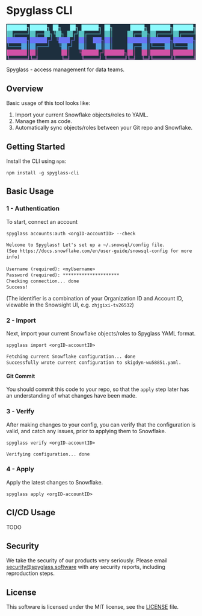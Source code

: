 # Spyglass CLI

![spyglass-cli-logo](./docs/spyglass-cli-logo.png)

Spyglass - access management for data teams.

## Overview

Basic usage of this tool looks like:

1. Import your current Snowflake objects/roles to YAML.
2. Manage them as code.
3. Automatically sync objects/roles between your Git repo and Snowflake.

## Getting Started

Install the CLI using `npm`:

```
npm install -g spyglass-cli
```

## Basic Usage

### 1 - Authentication

To start, connect an account

```
spyglass accounts:auth <orgID-accountID> --check
```

```
Welcome to Spyglass! Let's set up a ~/.snowsql/config file.
(See https://docs.snowflake.com/en/user-guide/snowsql-config for more info)

Username (required): <myUsername>
Password (required): *********************
Checking connection... done
Success!
```

(The identifier is a combination of your Organization ID and Account ID, viewable in the Snowsight UI, e.g. `zhjgixi-tv26532`)

### 2 - Import

Next, import your current Snowflake objects/roles to Spyglass YAML format.

```
spyglass import <orgID-accountID>
```

```
Fetching current Snowflake configuration... done
Successfully wrote current configuration to skigdyn-wu58851.yaml.
```

#### Git Commit

You should commit this code to your repo, so that the `apply` step later has an understanding of what changes have been made.

### 3 - Verify

After making changes to your config, you can verify that the configuration is valid, and catch any issues, prior to applying them to Snowflake.

```
spyglass verify <orgID-accountID>
```

```
Verifying configuration... done
```

### 4 -  Apply

Apply the latest changes to Snowflake.

```
spyglass apply <orgID-accountID>
```

## CI/CD Usage

TODO

## Security

We take the security of our products very seriously. Please email [security@spyglass.software](mailto:security@spyglass.software) with any security reports, including reproduction steps.

## License

This software is licensed under the MIT license, see the [LICENSE](./LICENSE) file.
